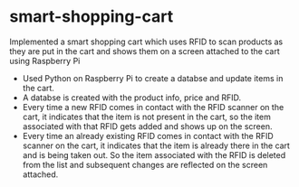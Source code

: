 # smart-shopping-cart
Implemented a smart shopping cart which uses RFID to scan products as they are put in the cart and shows them on a screen attached to the cart using Raspberry Pi
- Used Python on Raspberry Pi to create a databse and update items in the cart.
- A databse is created with the product info, price and RFID.
- Every time a new RFID comes in contact with the RFID scanner on the cart, it indicates that the item is not present in the cart, so the item associated with that RFID gets added and shows up on the screen.
- Every time an already existing RFID comes in contact with the RFID scanner on the cart, it indicates that the item is already there in the cart and is being taken out. So the item associated with the RFID is deleted from the list and subsequent changes are reflected on the screen attached.
